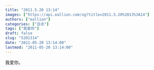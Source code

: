 ```yaml
---
title: "2011.5.20 13:14"
images: ["https://api.eallion.com/og?title=2011.5.20%2013%3A14"]
authors: ["eallion"]
categories: ["日志"]
tags: ["我爱你"]
draft: false
slug: "5201314"
date: "2011-05-20 13:14:00"
lastmod: "2011-05-20 13:14:00"
---
```


我爱你。
